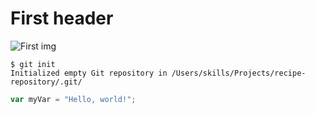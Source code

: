 # First header

![First img](https://picx.zhimg.com/v2-d6f44389971daab7e688e5b37046e4e4_720w.jpg?source=172ae18b)

```
$ git init
Initialized empty Git repository in /Users/skills/Projects/recipe-repository/.git/
```

``` javascript
var myVar = "Hello, world!";
```

